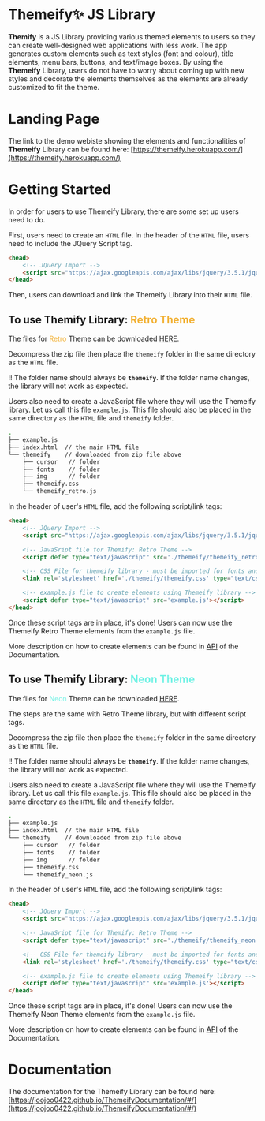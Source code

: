 # Themeify✨ JS Library
**Themify** is a JS Library providing various themed elements to users so they can create well-designed web applications with less work. The app generates custom elements such as text styles (font and colour), title elements, menu bars, buttons, and text/image boxes. By using the **Themeify** Library, users do not have to worry about coming up with new styles and decorate the elements themselves as the elements are already customized to fit the theme.

# Landing Page
The link to the demo webiste showing the elements and functionalities of **Themeify** Library can be found here:
[https://themeify.herokuapp.com/](https://themeify.herokuapp.com/)

# Getting Started

In order for users to use Themeify Library, there are some set up users need to do.

First, users need to create an `HTML` file.
In the header of the `HTML` file, users need to include the JQuery Script tag. 

``` HTML
<head>
	<!-- JQuery Import -->
	<script src="https://ajax.googleapis.com/ajax/libs/jquery/3.5.1/jquery.min.js"></script>
</head>
```

Then, users can download and link the Themeify Library into their `HTML` file.
## To use Themify Library: <span style='color:#F2B134;'>Retro Theme</span>

The files for <span style='color:#F2B134;'>Retro</span> Theme can be downloaded <a href='./pub/docs/files/retro_themeify.zip'> HERE</a>.

Decompress the zip file then place the `themeify` folder in the same directory as the `HTML` file. 

‼️ The folder name should always be **`themeify`**. If the folder name changes, the library will not work as expected.

Users also need to create a JavaScript file where they will use the Themeify library. Let us call this file `example.js`.
This file should also be placed in the same directory as the `HTML` file and `themeify` folder. 
``` bash
.
├── example.js
├── index.html  // the main HTML file
└── themeify    // downloaded from zip file above
    ├── cursor   // folder
    ├── fonts    // folder
    ├── img      // folder
    ├── themeify.css
    └── themeify_retro.js
``` 

In the header of user's `HTML` file, add the following script/link tags:

``` HTML
<head>
	<!-- JQuery Import -->
	<script src="https://ajax.googleapis.com/ajax/libs/jquery/3.5.1/jquery.min.js"></script>

	<!-- JavaSript file for Themify: Retro Theme -->
	<script defer type="text/javascript" src='./themeify/themeify_retro.js'></script>

	<!-- CSS File for themeify library - must be imported for fonts and colors -->
    <link rel='stylesheet' href='./themeify/themeify.css' type="text/css" charset="utf-8"/>

 	<!-- example.js file to create elements using Themeify library -->
    <script defer type="text/javascript" src='example.js'></script>
</head>
```
Once these script tags are in place, it's done! Users can now use the Themeify Retro Theme elements from the `example.js` file.

More description on how to create elements can be found in [API](https://joojoo0422.github.io/ThemeifyDocumentation/#/?id=api ':ignore') of the Documentation.

## To use Themify Library: <span style='color:#72F2E5;'>Neon Theme</span>

The files for <span style='color:#72F2E5;'>Neon</span> Theme can be downloaded <a href='./pub/docs/files/neon_themeify.zip'> HERE</a>.

The steps are the same with Retro Theme library, but with different script tags.

Decompress the zip file then place the `themeify` folder in the same directory as the `HTML` file. 

‼️ The folder name should always be **`themeify`**. If the folder name changes, the library will not work as expected. 

Users also need to create a JavaScript file where they will use the Themeify library. Let us call this file `example.js`.
This file should also be placed in the same directory as the `HTML` file and `themeify` folder.
``` bash
.
├── example.js
├── index.html  // the main HTML file
└── themeify    // downloaded from zip file above
    ├── cursor   // folder
    ├── fonts    // folder
    ├── img      // folder
    ├── themeify.css
    └── themeify_neon.js
``` 

In the header of user's `HTML` file, add the following script/link tags:

``` HTML
<head>
	<!-- JQuery Import -->
	<script src="https://ajax.googleapis.com/ajax/libs/jquery/3.5.1/jquery.min.js"></script>

	<!-- JavaSript file for Themify: Retro Theme -->
	<script defer type="text/javascript" src='./themeify/themeify_neon.js'></script>

	<!-- CSS File for themeify library - must be imported for fonts and colors -->
    <link rel='stylesheet' href='./themeify/themeify.css' type="text/css" charset="utf-8"/>

 	<!-- example.js file to create elements using Themeify library -->
    <script defer type="text/javascript" src='example.js'></script>
</head>
```
Once these script tags are in place, it's done! Users can now use the Themeify Neon Theme elements from the `example.js` file.

More description on how to create elements can be found in [API](https://joojoo0422.github.io/ThemeifyDocumentation/#/?id=api ':ignore') of the Documentation.

# Documentation
The documentation for the Themeify Library can be found here:
[https://joojoo0422.github.io/ThemeifyDocumentation/#/](https://joojoo0422.github.io/ThemeifyDocumentation/#/)
